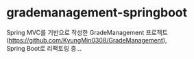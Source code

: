 # grademanagement-springboot

Spring MVC를 기반으로 작성한 GradeManagement 프로젝트(https://github.com/KyungMin0308/GradeManagement), <br/> Spring Boot로 리팩토링 중...
